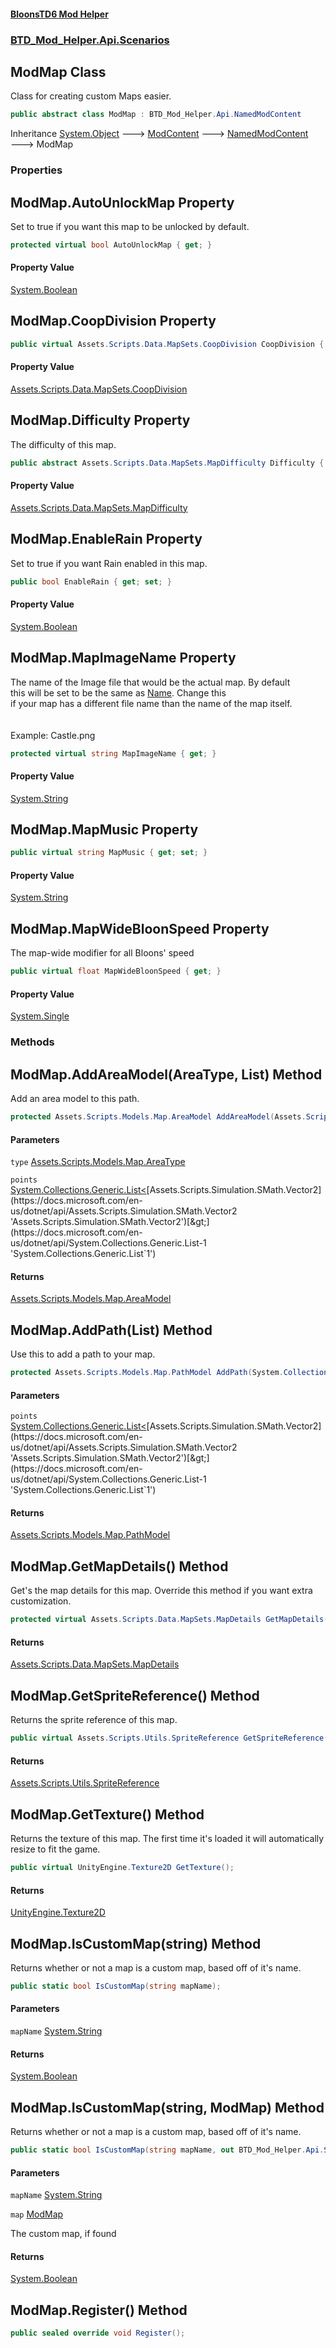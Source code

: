 #### [BloonsTD6 Mod Helper](index.md 'index')
### [BTD_Mod_Helper.Api.Scenarios](index.md#BTD_Mod_Helper.Api.Scenarios 'BTD_Mod_Helper.Api.Scenarios')

## ModMap Class

Class for creating custom Maps easier.

```csharp
public abstract class ModMap : BTD_Mod_Helper.Api.NamedModContent
```

Inheritance [System.Object](https://docs.microsoft.com/en-us/dotnet/api/System.Object 'System.Object') &#129106; [ModContent](BTD_Mod_Helper.Api.ModContent.md 'BTD_Mod_Helper.Api.ModContent') &#129106; [NamedModContent](BTD_Mod_Helper.Api.NamedModContent.md 'BTD_Mod_Helper.Api.NamedModContent') &#129106; ModMap
### Properties

<a name='BTD_Mod_Helper.Api.Scenarios.ModMap.AutoUnlockMap'></a>

## ModMap.AutoUnlockMap Property

Set to true if you want this map to be unlocked by default.

```csharp
protected virtual bool AutoUnlockMap { get; }
```

#### Property Value
[System.Boolean](https://docs.microsoft.com/en-us/dotnet/api/System.Boolean 'System.Boolean')

<a name='BTD_Mod_Helper.Api.Scenarios.ModMap.CoopDivision'></a>

## ModMap.CoopDivision Property

```csharp
public virtual Assets.Scripts.Data.MapSets.CoopDivision CoopDivision { get; }
```

#### Property Value
[Assets.Scripts.Data.MapSets.CoopDivision](https://docs.microsoft.com/en-us/dotnet/api/Assets.Scripts.Data.MapSets.CoopDivision 'Assets.Scripts.Data.MapSets.CoopDivision')

<a name='BTD_Mod_Helper.Api.Scenarios.ModMap.Difficulty'></a>

## ModMap.Difficulty Property

The difficulty of this map.

```csharp
public abstract Assets.Scripts.Data.MapSets.MapDifficulty Difficulty { get; }
```

#### Property Value
[Assets.Scripts.Data.MapSets.MapDifficulty](https://docs.microsoft.com/en-us/dotnet/api/Assets.Scripts.Data.MapSets.MapDifficulty 'Assets.Scripts.Data.MapSets.MapDifficulty')

<a name='BTD_Mod_Helper.Api.Scenarios.ModMap.EnableRain'></a>

## ModMap.EnableRain Property

Set to true if you want Rain enabled in this map.

```csharp
public bool EnableRain { get; set; }
```

#### Property Value
[System.Boolean](https://docs.microsoft.com/en-us/dotnet/api/System.Boolean 'System.Boolean')

<a name='BTD_Mod_Helper.Api.Scenarios.ModMap.MapImageName'></a>

## ModMap.MapImageName Property

The name of the Image file that would be the actual map. By default  
this will be set to be the same as [Name](BTD_Mod_Helper.Api.ModContent.md#BTD_Mod_Helper.Api.ModContent.Name 'BTD_Mod_Helper.Api.ModContent.Name'). Change this  
if your map has a different file name than the name of the map itself.  
<br/><br/>Example: Castle.png

```csharp
protected virtual string MapImageName { get; }
```

#### Property Value
[System.String](https://docs.microsoft.com/en-us/dotnet/api/System.String 'System.String')

<a name='BTD_Mod_Helper.Api.Scenarios.ModMap.MapMusic'></a>

## ModMap.MapMusic Property

```csharp
public virtual string MapMusic { get; set; }
```

#### Property Value
[System.String](https://docs.microsoft.com/en-us/dotnet/api/System.String 'System.String')

<a name='BTD_Mod_Helper.Api.Scenarios.ModMap.MapWideBloonSpeed'></a>

## ModMap.MapWideBloonSpeed Property

The map-wide modifier for all Bloons' speed

```csharp
public virtual float MapWideBloonSpeed { get; }
```

#### Property Value
[System.Single](https://docs.microsoft.com/en-us/dotnet/api/System.Single 'System.Single')
### Methods

<a name='BTD_Mod_Helper.Api.Scenarios.ModMap.AddAreaModel(Assets.Scripts.Models.Map.AreaType,System.Collections.Generic.List_Assets.Scripts.Simulation.SMath.Vector2_)'></a>

## ModMap.AddAreaModel(AreaType, List<Vector2>) Method

Add an area model to this path.

```csharp
protected Assets.Scripts.Models.Map.AreaModel AddAreaModel(Assets.Scripts.Models.Map.AreaType type, System.Collections.Generic.List<Assets.Scripts.Simulation.SMath.Vector2> points);
```
#### Parameters

<a name='BTD_Mod_Helper.Api.Scenarios.ModMap.AddAreaModel(Assets.Scripts.Models.Map.AreaType,System.Collections.Generic.List_Assets.Scripts.Simulation.SMath.Vector2_).type'></a>

`type` [Assets.Scripts.Models.Map.AreaType](https://docs.microsoft.com/en-us/dotnet/api/Assets.Scripts.Models.Map.AreaType 'Assets.Scripts.Models.Map.AreaType')

<a name='BTD_Mod_Helper.Api.Scenarios.ModMap.AddAreaModel(Assets.Scripts.Models.Map.AreaType,System.Collections.Generic.List_Assets.Scripts.Simulation.SMath.Vector2_).points'></a>

`points` [System.Collections.Generic.List&lt;](https://docs.microsoft.com/en-us/dotnet/api/System.Collections.Generic.List-1 'System.Collections.Generic.List`1')[Assets.Scripts.Simulation.SMath.Vector2](https://docs.microsoft.com/en-us/dotnet/api/Assets.Scripts.Simulation.SMath.Vector2 'Assets.Scripts.Simulation.SMath.Vector2')[&gt;](https://docs.microsoft.com/en-us/dotnet/api/System.Collections.Generic.List-1 'System.Collections.Generic.List`1')

#### Returns
[Assets.Scripts.Models.Map.AreaModel](https://docs.microsoft.com/en-us/dotnet/api/Assets.Scripts.Models.Map.AreaModel 'Assets.Scripts.Models.Map.AreaModel')

<a name='BTD_Mod_Helper.Api.Scenarios.ModMap.AddPath(System.Collections.Generic.List_Assets.Scripts.Simulation.SMath.Vector2_)'></a>

## ModMap.AddPath(List<Vector2>) Method

Use this to add a path to your map.

```csharp
protected Assets.Scripts.Models.Map.PathModel AddPath(System.Collections.Generic.List<Assets.Scripts.Simulation.SMath.Vector2> points);
```
#### Parameters

<a name='BTD_Mod_Helper.Api.Scenarios.ModMap.AddPath(System.Collections.Generic.List_Assets.Scripts.Simulation.SMath.Vector2_).points'></a>

`points` [System.Collections.Generic.List&lt;](https://docs.microsoft.com/en-us/dotnet/api/System.Collections.Generic.List-1 'System.Collections.Generic.List`1')[Assets.Scripts.Simulation.SMath.Vector2](https://docs.microsoft.com/en-us/dotnet/api/Assets.Scripts.Simulation.SMath.Vector2 'Assets.Scripts.Simulation.SMath.Vector2')[&gt;](https://docs.microsoft.com/en-us/dotnet/api/System.Collections.Generic.List-1 'System.Collections.Generic.List`1')

#### Returns
[Assets.Scripts.Models.Map.PathModel](https://docs.microsoft.com/en-us/dotnet/api/Assets.Scripts.Models.Map.PathModel 'Assets.Scripts.Models.Map.PathModel')

<a name='BTD_Mod_Helper.Api.Scenarios.ModMap.GetMapDetails()'></a>

## ModMap.GetMapDetails() Method

Get's the map details for this map. Override this method if you want extra customization.

```csharp
protected virtual Assets.Scripts.Data.MapSets.MapDetails GetMapDetails();
```

#### Returns
[Assets.Scripts.Data.MapSets.MapDetails](https://docs.microsoft.com/en-us/dotnet/api/Assets.Scripts.Data.MapSets.MapDetails 'Assets.Scripts.Data.MapSets.MapDetails')

<a name='BTD_Mod_Helper.Api.Scenarios.ModMap.GetSpriteReference()'></a>

## ModMap.GetSpriteReference() Method

Returns the sprite reference of this map.

```csharp
public virtual Assets.Scripts.Utils.SpriteReference GetSpriteReference();
```

#### Returns
[Assets.Scripts.Utils.SpriteReference](https://docs.microsoft.com/en-us/dotnet/api/Assets.Scripts.Utils.SpriteReference 'Assets.Scripts.Utils.SpriteReference')

<a name='BTD_Mod_Helper.Api.Scenarios.ModMap.GetTexture()'></a>

## ModMap.GetTexture() Method

Returns the texture of this map. The first time it's loaded it will automatically resize to fit the game.

```csharp
public virtual UnityEngine.Texture2D GetTexture();
```

#### Returns
[UnityEngine.Texture2D](https://docs.microsoft.com/en-us/dotnet/api/UnityEngine.Texture2D 'UnityEngine.Texture2D')

<a name='BTD_Mod_Helper.Api.Scenarios.ModMap.IsCustomMap(string)'></a>

## ModMap.IsCustomMap(string) Method

Returns whether or not a map is a custom map, based off of it's name.

```csharp
public static bool IsCustomMap(string mapName);
```
#### Parameters

<a name='BTD_Mod_Helper.Api.Scenarios.ModMap.IsCustomMap(string).mapName'></a>

`mapName` [System.String](https://docs.microsoft.com/en-us/dotnet/api/System.String 'System.String')

#### Returns
[System.Boolean](https://docs.microsoft.com/en-us/dotnet/api/System.Boolean 'System.Boolean')

<a name='BTD_Mod_Helper.Api.Scenarios.ModMap.IsCustomMap(string,BTD_Mod_Helper.Api.Scenarios.ModMap)'></a>

## ModMap.IsCustomMap(string, ModMap) Method

Returns whether or not a map is a custom map, based off of it's name.

```csharp
public static bool IsCustomMap(string mapName, out BTD_Mod_Helper.Api.Scenarios.ModMap map);
```
#### Parameters

<a name='BTD_Mod_Helper.Api.Scenarios.ModMap.IsCustomMap(string,BTD_Mod_Helper.Api.Scenarios.ModMap).mapName'></a>

`mapName` [System.String](https://docs.microsoft.com/en-us/dotnet/api/System.String 'System.String')

<a name='BTD_Mod_Helper.Api.Scenarios.ModMap.IsCustomMap(string,BTD_Mod_Helper.Api.Scenarios.ModMap).map'></a>

`map` [ModMap](BTD_Mod_Helper.Api.Scenarios.ModMap.md 'BTD_Mod_Helper.Api.Scenarios.ModMap')

The custom map, if found

#### Returns
[System.Boolean](https://docs.microsoft.com/en-us/dotnet/api/System.Boolean 'System.Boolean')

<a name='BTD_Mod_Helper.Api.Scenarios.ModMap.Register()'></a>

## ModMap.Register() Method

<inheritdoc/>

```csharp
public sealed override void Register();
```